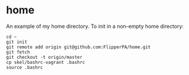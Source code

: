 # home
An example of my home directory. To init in a non-empty home directory:

```
cd ~
git init
git remote add origin git@github.com:FlipperPA/home.git
git fetch
git checkout -t origin/master
cp skel/bashrc-vagrant .bashrc
source .bashrc
```
